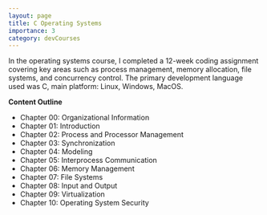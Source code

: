 ```yaml
---
layout: page
title: C Operating Systems
importance: 3
category: devCourses
---
```


In the operating systems course, I completed a 12-week coding assignment covering key areas such as process management, memory allocation, file systems, and concurrency control. The primary development language used was C, main platform: Linux, Windows, MacOS.

**Content Outline**  
- Chapter 00: Organizational Information  
- Chapter 01: Introduction  
- Chapter 02: Process and Processor Management  
- Chapter 03: Synchronization  
- Chapter 04: Modeling  
- Chapter 05: Interprocess Communication  
- Chapter 06: Memory Management  
- Chapter 07: File Systems  
- Chapter 08: Input and Output  
- Chapter 09: Virtualization  
- Chapter 10: Operating System Security  
